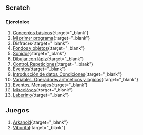## Scratch



### Ejercicios



1. [Conceptos básicos](http://www.tuinstitutoonline.com/cursos/scratchbasico_v1506/01conceptosbasicos.php){:target="_blank"}
2. [Mi primer programa](http://www.tuinstitutoonline.com/cursos/scratchbasico_v1506/02miprimerprograma.php){:target="_blank"}
3. [Disfraces](http://www.tuinstitutoonline.com/cursos/scratchbasico_v1506/03disfraces.php){:target="_blank"}
4. [Fondos y objetos](http://www.tuinstitutoonline.com/cursos/scratchbasico_v1506/04fondos.php){:target="_blank"}
5. [Sonidos](http://www.tuinstitutoonline.com/cursos/scratchbasico_v1506/05sonidos.php){:target="_blank"}
6. [Dibujar con lápiz](http://www.tuinstitutoonline.com/cursos/scratchbasico_v1506/06dibujarlapiz.php){:target="_blank"}
7. [Control. Repeticiones](http://www.tuinstitutoonline.com/cursos/scratchbasico_v1506/07bucles.php){:target="_blank"}
8. [Eventos](http://www.tuinstitutoonline.com/cursos/scratchbasico_v1506/08eventos.php){:target="_blank"}
9. [Introducción de datos. Condiciones](http://www.tuinstitutoonline.com/cursos/scratchbasico_v1506/09intdatos_condiciones.php){:target="_blank"}
10. [Variables. Operadores aritméticos y lógicos](http://www.tuinstitutoonline.com/cursos/scratchbasico_v1506/10variables_operadores.php){:target="_blank"}
11. [Eventos. Mensajes](http://www.tuinstitutoonline.com/cursos/scratchbasico_v1506/11mensajes.php){:target="_blank"}
12. [Miscelánea](http://www.tuinstitutoonline.com/cursos/scratchbasico_v1506/12miscelanea.php){:target="_blank"}
13. [Laberinto](http://www.tuinstitutoonline.com/cursos/scratchbasico_v1506/13laberinto.php){:target="_blank"}


## Juegos

1. [Arkanoid](https://aprendescratchdotcom1.files.wordpress.com/2013/09/ejercicio-de-arkanoid.pdf){:target="_blank"}
2. [Viborita](https://aprendescratchdotcom1.files.wordpress.com/2013/09/ejercicio-de-la-viborita.pdf){:target="_blank"}



